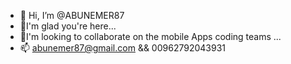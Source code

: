 - 👋 Hi, I’m @ABUNEMER87
- 👀I'm glad you're here...
- 💞️I'm looking to collaborate on the mobile Apps coding teams ...
- 📫  abunemer87@gmail.com && 00962792043931


<!---
ABUNEMER87/ABUNEMER87 is a ✨ special ✨ repository because its `README.md` (this file) appears on your GitHub profile.
You can click the Preview link to take a look at your changes.
--->
